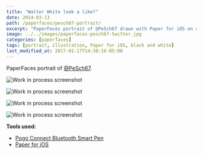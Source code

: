 ```yaml
---
title: "Walter White look a like?"
date: 2014-03-13
path: /paperfaces/pesch67-portrait/
excerpt: "PaperFaces portrait of @PeSch67 drawn with Paper for iOS on an iPad."
image: ../../images/paperfaces-pesch67-twitter.jpg
categories: [paperfaces]
tags: [portrait, illustration, Paper for iOS, black and white]
last_modified_at: 2017-01-17T14:30:16-05:00
---
```


PaperFaces portrait of [@PeSch67](https://twitter.com/PeSch67).

![Work in process screenshot](../../images/paperfaces-pesch67-process-1-lg.jpg)

![Work in process screenshot](../../images/paperfaces-pesch67-process-2-lg.jpg)

![Work in process screenshot](../../images/paperfaces-pesch67-process-3-lg.jpg)

![Work in process screenshot](../../images/paperfaces-pesch67-process-4-lg.jpg)

**Tools used:**

- [Pogo Connect Bluetooth Smart Pen](https://www.amazon.com/gp/product/B009K448L4/ref=as_li_ss_tl?ie=UTF8&camp=1789&creative=390957&creativeASIN=B009K448L4&linkCode=as2&tag=mademist-20)
- [Paper for iOS](https://paper.bywetransfer.com/)
